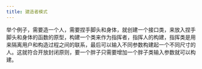 ```yaml
---
title: 建造者模式
---
```




举个例子，需要造一个人，需要捏手脚头和身体，就创建一个接口类，来放入捏手脚头和身体的函数的原型，构建一个类来作为指挥者，指挥人的构建，指挥类是用来隔离用户和构造过程之间的联系，最后可以输入不同参数构建起一个不同尺寸的人。这就符合开放封闭原则，要一个胖子只需要增加一个胖子类输入参数就可以构建。

